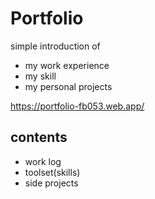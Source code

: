 # Portfolio
simple introduction of 
- my work experience
- my skill
- my personal projects

https://portfolio-fb053.web.app/

## contents
- work log
- toolset(skills)
- side projects
